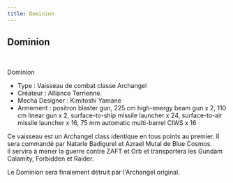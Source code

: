 ```yaml
---
title: Dominion
---
```


Dominion
--------

 





Dominion  
  
- Type : Vaisseau de combat classe Archangel   
- Créateur : Alliance Terrienne.   
- Mecha Designer : Kimitoshi Yamane   
- Armement : positron blaster gun, 225 cm high-energy beam gun x 2, 110 cm linear gun x 2, surface-to-ship missile launcher x 24, surface-to-air missile launcher x 16, 75 mm automatic multi-barrel CIWS x 16   
  
Ce vaisseau est un Archangel class identique en tous points au premier. Il sera commandé par Natarle Badigurel et Azrael Mutal de Blue Cosmos.   
Il servira à mener la guerre contre ZAFT et Orb et transportera les Gundam Calamity, Forbidden et Raider.


Le Dominion sera finalement détruit par l'Archangel original.

